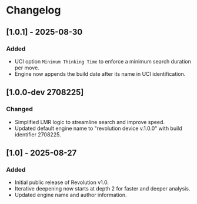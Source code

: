 # Changelog

## [1.0.1] - 2025-08-30
### Added
- UCI option `Minimum Thinking Time` to enforce a minimum search duration per move.
- Engine now appends the build date after its name in UCI identification.

## [1.0.0-dev 2708225]
### Changed
- Simplified LMR logic to streamline search and improve speed.
- Updated default engine name to "revolution device v.1.0.0" with build identifier 2708225.

## [1.0] - 2025-08-27
### Added
- Initial public release of Revolution v1.0.
- Iterative deepening now starts at depth 2 for faster and deeper analysis.
- Updated engine name and author information.
